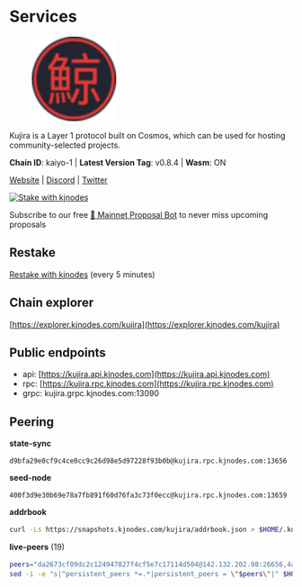 # Services

<figure><img src="https://raw.githubusercontent.com/kj89/cosmos-images/main/logos/kujira.png" width="150" alt=""><figcaption></figcaption></figure>

Kujira is a Layer 1 protocol built on Cosmos, which can be used for  hosting community-selected projects.

**Chain ID**: kaiyo-1 | **Latest Version Tag**: v0.8.4 | **Wasm**: ON

[Website](https://kujira.app) | [Discord](https://discord.gg/teamkujira) | [Twitter](https://twitter.com/TeamKujira)

[![Stake with kjnodes](https://i.ibb.co/cr44Q8j/button-stake-with-kjnodes.png)](https://restake.app/kujira/kujiravaloper1tnuqj73jfn3724lqz34c27tuv80nv336sadqym)

Subscribe to our free [🤖 Mainnet Proposal Bot](https://t.me/kjnodes_proposal_bot) to never miss upcoming proposals

## Restake

[Restake with kjnodes](https://restake.app/kujira/kujiravaloper1tnuqj73jfn3724lqz34c27tuv80nv336sadqym) (every 5 minutes)
## Chain explorer
[https://explorer.kjnodes.com/kujira](https://explorer.kjnodes.com/kujira)

## Public endpoints

* api: [https://kujira.api.kjnodes.com](https://kujira.api.kjnodes.com)
* rpc: [https://kujira.rpc.kjnodes.com](https://kujira.rpc.kjnodes.com)
* grpc: kujira.grpc.kjnodes.com:13090

## Peering

**state-sync**

```text
d9bfa29e0cf9c4ce0cc9c26d98e5d97228f93b0b@kujira.rpc.kjnodes.com:13656
```

**seed-node**

```text
400f3d9e30b69e78a7fb891f60d76fa3c73f0ecc@kujira.rpc.kjnodes.com:13659
```

**addrbook**
```bash
curl -Ls https://snapshots.kjnodes.com/kujira/addrbook.json > $HOME/.kujira/config/addrbook.json
```

**live-peers** (19)
```bash
peers="da2673cf09dc2c124947827f4cf5e7c17114d504@142.132.202.98:26656,4af5ea231c2fe1ca8174fb627e65bc09564f313b@45.143.196.110:11856,fa57c7c253be46ad9f696ee2f2c1d72cbc6a1591@146.59.52.135:31095,4018be5af4189573366762fa168826b4408418db@135.125.188.17:32095,263b9b4525e3e568e293677daa0d64d3087815f0@65.108.106.156:26676,d6f2eee997d108d4fde5683e31d678427376dfce@77.68.27.75:26656,471518432477e31ea348af246c0b54095d41352c@88.198.131.126:26656,ecafd5cadaf3526a588550a7bc343ce2670c988d@185.16.39.231:26656,a7d96dc929824613315dcc1c90fee119f28cc51f@134.65.193.158:26656,8a210f1bcfc9015a7bc18dcc5add29c0dce3f2dc@95.217.70.62:26656,8d59c2958dfb2f852b201cbaa60743c771ce338b@147.135.45.32:26656,177872437b2a31ebb0fb740ba5bd32b0be99e280@5.79.74.229:31095,6f3129d01218b939511cccf7e0318bfe872d97c4@65.109.33.181:26656,a7e7864f241db457f38d8e5b5b3c3de989dea2fe@66.94.126.62:26656,b802fbfb83d6400639f17f2883f30a46ee6b05ad@51.210.223.185:32095,bba10290da32f3cb41e15c3a192413666ce05cee@5.9.208.14:26656,d9bfa29e0cf9c4ce0cc9c26d98e5d97228f93b0b@65.109.88.38:13656,9dc8a19299064e8d5a414a1fc25dd0d12d9871c8@138.201.16.240:30095,0a51eaa669fa7ad9ad6a8d19942f324725596f23@65.109.80.92:26656"
sed -i -e "s|^persistent_peers *=.*|persistent_peers = \"$peers\"|" $HOME/.kujira/config/config.toml
```
